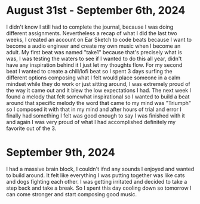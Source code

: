 # August 31st - September 6th, 2024

I didn't know I still had to complete the journal, because I was doing different assignments. Nevertheless a recap of what I did the last two weeks, I created an account on Ear Sketch to code beats because I want to become a audio engineer and create my own music when I become an adult. My first beat was named "take1" because that's precisely what is was, I was testing the waters to see if I wanted to do this all year, didn't have any inspiration behind it I just let my thoughts flow. For my second beat I wanted to create a chill/lofi beat so I spent 3 days surfing the different options composing what I felt would place someone in a calm mindset while they do work or just sitting around, I was extremely proud of the way it came out and it blew the low expectations I had. The next week I found a melody that felt somewhat inspirational so I wanted to build a beat around that specific melody the word that came to my mind was "Triumph" so I composed it with that in my mind and after hours of trial and error I finally had something I felt was good enough to say I was finished with it and again I was very proud of what I had accomplished definitely my favorite out of the 3.

# September 9th, 2024
I had a massive brain block, I couldn't ifnd any sounds I enjoyed and wanted to build around. It felt like everything I was putting together was like cats and dogs fighting each other. I was getting irritated and decided to take a step back and take a break. So I spent this day cooling down so tomorrow I can come stronger and start composing good music.
